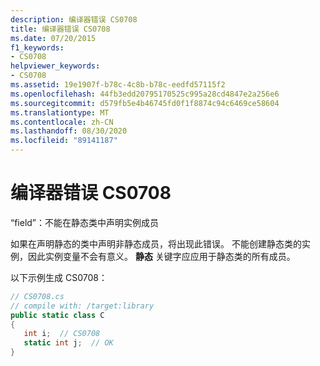 ```yaml
---
description: 编译器错误 CS0708
title: 编译器错误 CS0708
ms.date: 07/20/2015
f1_keywords:
- CS0708
helpviewer_keywords:
- CS0708
ms.assetid: 19e1907f-b78c-4c8b-b78c-eedfd57115f2
ms.openlocfilehash: 44fb3edd20795170525c995a28cd4847e2a256e6
ms.sourcegitcommit: d579fb5e4b46745fd0f1f8874c94c6469ce58604
ms.translationtype: MT
ms.contentlocale: zh-CN
ms.lasthandoff: 08/30/2020
ms.locfileid: "89141187"
---
```

# <a name="compiler-error-cs0708"></a>编译器错误 CS0708
“field”：不能在静态类中声明实例成员  
  
 如果在声明静态的类中声明非静态成员，将出现此错误。 不能创建静态类的实例，因此实例变量不会有意义。 **静态** 关键字应应用于静态类的所有成员。  
  
 以下示例生成 CS0708：  
  
```csharp  
// CS0708.cs  
// compile with: /target:library  
public static class C  
{  
   int i;  // CS0708  
   static int j;  // OK  
}  
```
